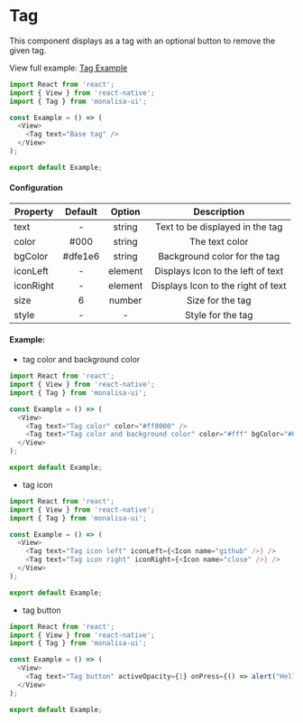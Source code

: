 # Tag

This component displays as a tag with an optional button to remove the given tag.

View full example: [Tag Example](/example/Tag/index.js)

```javascript
import React from 'react';
import { View } from 'react-native';
import { Tag } from 'monalisa-ui';

const Example = () => (
  <View>
    <Tag text="Base tag" />
  </View>
);

export default Example;
```

#### Configuration

| Property      | Default       | Option    | Description  |
| ------------- |:-------------:|:---------:|:------------:|
| text          | -             | string    | Text to be displayed in the tag |
| color         | #000          | string    | The text color |
| bgColor       | #dfe1e6       | string    | Background color for the tag |
| iconLeft      | -             | element   | Displays Icon to the left of text |
| iconRight     | -             | element   | Displays Icon to the right of text |
| size          | 6             | number    | Size for the tag |
| style         | -             | -         | Style for the tag |


#### Example:

- tag color and background color

```javascript
import React from 'react';
import { View } from 'react-native';
import { Tag } from 'monalisa-ui';

const Example = () => (
  <View>
    <Tag text="Tag color" color="#ff0000" />
    <Tag text="Tag color and background color" color="#fff" bgColor="#000" />
  </View>
);

export default Example;
```

- tag icon

```javascript
import React from 'react';
import { View } from 'react-native';
import { Tag } from 'monalisa-ui';

const Example = () => (
  <View>
    <Tag text="Tag icon left" iconLeft={<Icon name="github" />} />
    <Tag text="Tag icon right" iconRight={<Icon name="close" />} />
  </View>
);

export default Example;
```

- tag button

```javascript
import React from 'react';
import { View } from 'react-native';
import { Tag } from 'monalisa-ui';

const Example = () => (
  <View>
    <Tag text="Tag button" activeOpacity={1} onPress={() => alert("Hello from Tag")} />
  </View>
);

export default Example;
```